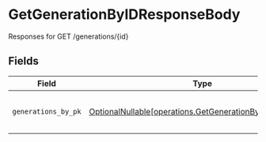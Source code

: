 # GetGenerationByIDResponseBody

Responses for GET /generations/{id}


## Fields

| Field                                                                                                                | Type                                                                                                                 | Required                                                                                                             | Description                                                                                                          |
| -------------------------------------------------------------------------------------------------------------------- | -------------------------------------------------------------------------------------------------------------------- | -------------------------------------------------------------------------------------------------------------------- | -------------------------------------------------------------------------------------------------------------------- |
| `generations_by_pk`                                                                                                  | [OptionalNullable[operations.GetGenerationByIDGenerations]](../../models/operations/getgenerationbyidgenerations.md) | :heavy_minus_sign:                                                                                                   | columns and relationships of "generations"                                                                           |